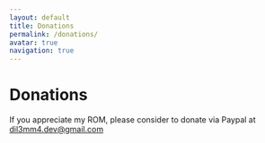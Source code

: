 ```yaml
---
layout: default
title: Donations
permalink: /donations/
avatar: true
navigation: true
---
```

# Donations
If you appreciate my ROM, please consider to donate via Paypal at dil3mm4.dev@gmail.com
